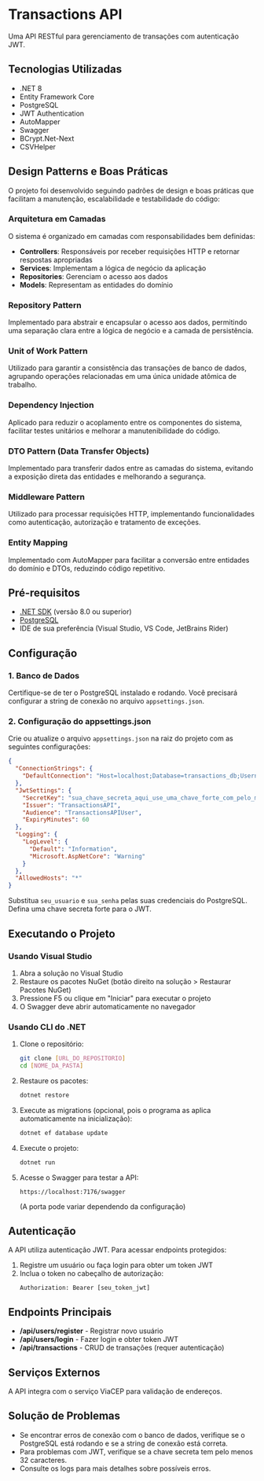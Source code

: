 # Transactions API

Uma API RESTful para gerenciamento de transações com autenticação JWT.

## Tecnologias Utilizadas

- .NET 8
- Entity Framework Core
- PostgreSQL
- JWT Authentication
- AutoMapper
- Swagger
- BCrypt.Net-Next
- CSVHelper

## Design Patterns e Boas Práticas

O projeto foi desenvolvido seguindo padrões de design e boas práticas que facilitam a manutenção, escalabilidade e testabilidade do código:

### Arquitetura em Camadas
O sistema é organizado em camadas com responsabilidades bem definidas:
- **Controllers**: Responsáveis por receber requisições HTTP e retornar respostas apropriadas
- **Services**: Implementam a lógica de negócio da aplicação
- **Repositories**: Gerenciam o acesso aos dados
- **Models**: Representam as entidades do domínio

### Repository Pattern
Implementado para abstrair e encapsular o acesso aos dados, permitindo uma separação clara entre a lógica de negócio e a camada de persistência.

### Unit of Work Pattern
Utilizado para garantir a consistência das transações de banco de dados, agrupando operações relacionadas em uma única unidade atômica de trabalho.

### Dependency Injection
Aplicado para reduzir o acoplamento entre os componentes do sistema, facilitar testes unitários e melhorar a manutenibilidade do código.

### DTO Pattern (Data Transfer Objects)
Implementado para transferir dados entre as camadas do sistema, evitando a exposição direta das entidades e melhorando a segurança.

### Middleware Pattern
Utilizado para processar requisições HTTP, implementando funcionalidades como autenticação, autorização e tratamento de exceções.

### Entity Mapping
Implementado com AutoMapper para facilitar a conversão entre entidades do domínio e DTOs, reduzindo código repetitivo.

## Pré-requisitos

- [.NET SDK](https://dotnet.microsoft.com/download) (versão 8.0 ou superior)
- [PostgreSQL](https://www.postgresql.org/download/)
- IDE de sua preferência (Visual Studio, VS Code, JetBrains Rider)

## Configuração

### 1. Banco de Dados

Certifique-se de ter o PostgreSQL instalado e rodando. Você precisará configurar a string de conexão no arquivo `appsettings.json`.

### 2. Configuração do appsettings.json

Crie ou atualize o arquivo `appsettings.json` na raiz do projeto com as seguintes configurações:

```json
{
  "ConnectionStrings": {
    "DefaultConnection": "Host=localhost;Database=transactions_db;Username=seu_usuario;Password=sua_senha"
  },
  "JwtSettings": {
    "SecretKey": "sua_chave_secreta_aqui_use_uma_chave_forte_com_pelo_menos_32_caracteres",
    "Issuer": "TransactionsAPI",
    "Audience": "TransactionsAPIUser",
    "ExpiryMinutes": 60
  },
  "Logging": {
    "LogLevel": {
      "Default": "Information",
      "Microsoft.AspNetCore": "Warning"
    }
  },
  "AllowedHosts": "*"
}
```

Substitua `seu_usuario` e `sua_senha` pelas suas credenciais do PostgreSQL. Defina uma chave secreta forte para o JWT.

## Executando o Projeto

### Usando Visual Studio

1. Abra a solução no Visual Studio
2. Restaure os pacotes NuGet (botão direito na solução > Restaurar Pacotes NuGet)
3. Pressione F5 ou clique em "Iniciar" para executar o projeto
4. O Swagger deve abrir automaticamente no navegador

### Usando CLI do .NET

1. Clone o repositório:
   ```bash
   git clone [URL_DO_REPOSITORIO]
   cd [NOME_DA_PASTA]
   ```

2. Restaure os pacotes:
   ```bash
   dotnet restore
   ```

3. Execute as migrations (opcional, pois o programa as aplica automaticamente na inicialização):
   ```bash
   dotnet ef database update
   ```

4. Execute o projeto:
   ```bash
   dotnet run
   ```

5. Acesse o Swagger para testar a API:
   ```
   https://localhost:7176/swagger
   ```
   (A porta pode variar dependendo da configuração)

## Autenticação

A API utiliza autenticação JWT. Para acessar endpoints protegidos:

1. Registre um usuário ou faça login para obter um token JWT
2. Inclua o token no cabeçalho de autorização:
   ```
   Authorization: Bearer [seu_token_jwt]
   ```

## Endpoints Principais

- **/api/users/register** - Registrar novo usuário
- **/api/users/login** - Fazer login e obter token JWT
- **/api/transactions** - CRUD de transações (requer autenticação)

## Serviços Externos

A API integra com o serviço ViaCEP para validação de endereços.

## Solução de Problemas

- Se encontrar erros de conexão com o banco de dados, verifique se o PostgreSQL está rodando e se a string de conexão está correta.
- Para problemas com JWT, verifique se a chave secreta tem pelo menos 32 caracteres.
- Consulte os logs para mais detalhes sobre possíveis erros.
